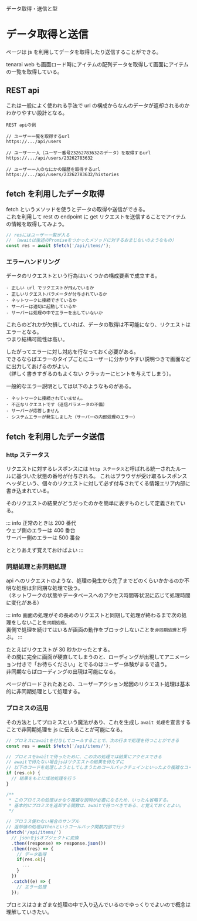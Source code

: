 データ取得・送信と型

# データ取得と送信

ページは js を利用してデータを取得したり送信することができる。

tenarai web も画面ロード時にアイテムの配列データを取得して画面にアイテムの一覧を取得している。

## REST api

これは一般によく使われる手法で url の構成からなんのデータが返却されるのかわかりやすい設計となる。

```
REST apiの例

// ユーザー一覧を取得するurl
https://.../api/users

// ユーザー一人（ユーザー番号23262783632のデータ）を取得するurl
https://.../api/users/23262783632

// ユーザー一人のなにかの履歴を取得するurl
https://.../api/users/23262783632/histories

```

## fetch を利用したデータ取得

fetch というメソッドを使うとデータの取得や送信ができる。  
これを利用して rest の endpoint に get リクエストを送信することでアイテムの情報を取得してみよう。

```js
// resにはユーザー一覧が入る
// （awaitは後述のPromiseをつかったメソッドに対するおまじないのようなもの）
const res = await $fetch('/api/items/');
```

### エラーハンドリング

データのリクエストという行為はいくつかの構成要素で成立する。

```
- 正しい url でリクエストが飛んでいるか
- 正しいリクエストパラメータが付与されているか
- ネットワークに接続できているか
- サーバーは適切に起動しているか
- サーバーは処理の中でエラーを出していないか
```

これらのどれかが欠損していれば、データの取得は不可能になり、リクエストはエラーとなる。  
つまり結構可能性は高い。

したがってエラーに対し対応を行なっておく必要がある。  
できるならばエラーのタイプごとにユーザーに分かりやすい説明つきで画面などに出力してあげるのがよい。  
（詳しく書きすぎるのもよくない クラッカーにヒントを与えてしまう）。

一般的なエラー説明としては以下のようなものがある。

```
- ネットワークに接続されていません。
- 不正なリクエストです（送信パラメータの不備）
- サーバーが応答しません
- システムエラーが発生しました（サーバーの内部処理のエラー）
```

## fetch を利用したデータ送信

### http ステータス

リクエストに対するレスポンスには `http ステータス`と呼ばれる統一されたルールに基づいた状態の番号が付与される。
これはブラウザが受け取るレスポンスヘッダという、個々のリクエストに対して必ず付与されてくる情報エリア内部に書き込まれている。

そのリクエストの結果がどうだったのかを簡単に表すものとして定義されている。

::: info
正常のときは 200 番代  
ウェブ側のエラーは 400 番台  
サーバー側のエラーは 500 番台

ととりあえず覚えておけばよい
:::

### 同期処理と非同期処理

api へのリクエストのような、処理の発生から完了までどのくらいかかるのか不明な処理は非同期な処理で扱う。  
（ネットワークの状態やデータベースへのアクセス時間等状況に応じて処理時間に変化がある）

::: info
画面の処理がその長めのリクエストと同期して処理が終わるまで次の処理をしないことを`同期処理`。  
裏側で処理を続けてはいるが画面の動作をブロックしないことを`非同期処理`と呼ぶ。
:::

たとえばリクエストが 30 秒かかったとする。  
その間に完全に画面が硬直してしまうのと、ローディングが出現してアニメーション付きで「お待ちください」とでるのはユーザー体験がまるで違う。  
非同期ならばローディングの出現は可能になる。

ページがロードされたあとの、ユーザーアクション起因のリクエスト処理は基本的に非同期処理として処理する。

### プロミスの活用

その方法としてプロミスという魔法があり、これを生成し `await 処理`を宣言することで非同期処理を js に伝えることが可能になる。

```js
// プロミスにawaitを付与してコールすることで、次の行まで処理を待つことができる
const res = await $fetch('/api/items/');

// プロミスをawaitで待ったために、この次の処理では結果にアクセスできる
// awaitで待たない場合jsはリクエストの結果を待たずに
// 以下のコードを処理しようとしてしまうためコールバックチェインといったより複雑なコードが必要になる
if (res.ok) {
  // 結果をもとに成功処理を行う
}

/**
 * このプロミスの処理はかなり複雑な説明が必要になるため、いったん省略する。
 * 基本的にプロミスを返却する関数は、awaitで待つべきである、と覚えておくとよい。
 */

// プロミス使わない場合のサンプル
// 返却値の処理はthenというコールバック関数内部で行う
$fetch('/api/items/')
  // jsonをjsオブジェクトに変換
  .then((response) => response.json())
  .then((res) => {
    // データ取得
    if(res.ok){
      ...
    }
  })
  .catch((e) => {
    // エラー処理
  });
```

プロミスはさまざまな処理の中で入り込んでいるのでゆっくりでよいので概念は理解していきたい。
